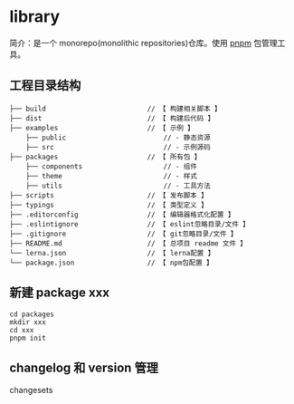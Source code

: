 # library
简介：是一个 monorepo(monolithic repositories)仓库。使用 [pnpm](https://www.pnpm.cn/) 包管理工具。

## 工程目录结构

```
├── build                         // 【 构建相关脚本 】
├── dist                          // 【 构建后代码 】
├── examples                      // 【 示例 】
    ├── public                        // - 静态资源
    ├── src                           // - 示例源码
├── packages                      // 【 所有包 】
    ├── components                    // - 组件
    ├── theme                         // - 样式
    ├── utils                         // - 工具方法
├── scripts                       // 【 发布脚本 】
├── typings                       // 【 类型定义 】
├── .editorconfig                 // 【 编辑器格式化配置 】
├── .eslintignore                 // 【 eslint忽略目录/文件 】
├── .gitignore                    // 【 git忽略目录/文件 】
├── README.md                     // 【 总项目 readme 文件 】
└── lerna.json                    // 【 lerna配置 】
└── package.json                  // 【 npm包配置 】

```

## 新建 package xxx

```
cd packages
mkdir xxx
cd xxx
pnpm init
```
## changelog 和 version 管理

changesets


